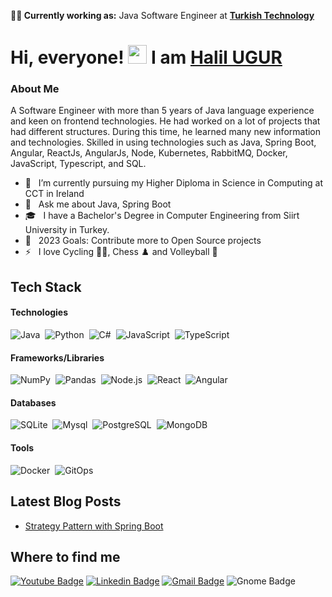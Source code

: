 **🧑‍💼 Currently working as:** Java Software Engineer at <a href="https://turkishtechnology.com/" target="_blank"><b>Turkish Technology</b></a>

# Hi, everyone! <img src="https://raw.githubusercontent.com/MartinHeinz/MartinHeinz/master/wave.gif" width="30px"> I am [Halil UGUR](https://halilugur.github.io/)

### About Me 
A Software Engineer with more than 5 years of Java language experience and keen on frontend technologies. He had worked on a lot of projects that had different structures. During this time, he learned many new information and technologies. Skilled in using technologies such as Java, Spring Boot, Angular, ReactJs, AngularJs, Node, Kubernetes, RabbitMQ, Docker, JavaScript, Typescript, and SQL.
- 🔭 &nbsp; I’m currently pursuing my Higher Diploma in Science in Computing at CCT in Ireland
- 💬 &nbsp; Ask me about Java, Spring Boot
- 🎓 &nbsp; I have a Bachelor's Degree in Computer Engineering from Siirt University in Turkey.
- 🥅 &nbsp; 2023 Goals: Contribute more to Open Source projects
- ⚡ &nbsp; I love Cycling 🚴‍♂️, Chess ♟️ and Volleyball 🏐

## Tech Stack
#### Technologies
![Java](https://img.shields.io/badge/-Java-05122A?style=flat&logo=openJDK)&nbsp;
![Python](https://img.shields.io/badge/-Python-05122A?style=flat&logo=python)&nbsp;
![C#](https://img.shields.io/badge/-C%23-05122A?style=flat&logo=csharp)&nbsp;
![JavaScript](https://img.shields.io/badge/-JavaScript-05122A?style=flat&logo=javascript)&nbsp;
![TypeScript](https://img.shields.io/badge/-TypeScript-05122A?style=flat&logo=typescript)&nbsp;


#### Frameworks/Libraries
![NumPy](https://img.shields.io/badge/-NumPy-05122A?style=flat&logo=NumPy)&nbsp;
![Pandas](https://img.shields.io/badge/-Pandas-05122A?style=flat&logo=Pandas)&nbsp;
![Node.js](https://img.shields.io/badge/-Node.js-05122A?style=flat&logo=Node.js)&nbsp;
![React](https://img.shields.io/badge/-React-05122A?style=flat&logo=React)&nbsp;
![Angular](https://img.shields.io/badge/-Angular-05122A?style=flat&logo=Angular)&nbsp;

#### Databases
![SQLite](https://img.shields.io/badge/-SQLite-05122A?style=flat&logo=SQLite)&nbsp;
![Mysql](https://img.shields.io/badge/-Mysql-05122A?style=flat&logo=Mysql)&nbsp;
![PostgreSQL](https://img.shields.io/badge/-PostgreSQL-05122A?style=flat&logo=PostgreSQL)&nbsp;
![MongoDB](https://img.shields.io/badge/-MongoDB-05122A?style=flat&logo=MongoDB)&nbsp;

#### Tools
![Docker](https://img.shields.io/badge/-Docker-05122A?style=flat&logo=Docker)&nbsp;
![GitOps](https://img.shields.io/badge/-GitOps-05122A?style=flat&logo=gitlab)&nbsp;


## Latest Blog Posts
<!-- BLOG-POST-LIST:START -->
- [Strategy Pattern with Spring Boot](https://medium.com/@halilugur/strategy-pattern-with-spring-boot-4704218c65ed)
<!-- BLOG-POST-LIST:END -->

## Where to find me
[![Youtube Badge](https://img.shields.io/badge/-Halil%20U%C4%9EUR-red?style=flat-square&labelColor=red&logo=youtube&logoColor=white&link=https://www.youtube.com/channel/UC8Z8vYrT3MUxTs5GgPM2ZoA)](https://www.youtube.com/channel/UC8Z8vYrT3MUxTs5GgPM2ZoA) [![Linkedin Badge](https://img.shields.io/badge/-halilugur-blue?style=flat-square&logo=Linkedin&logoColor=white&link=https://www.linkedin.com/in/halilugur/)](https://www.linkedin.com/in/halilugur/) 
[![Gmail Badge](https://img.shields.io/badge/-mr.halilugur@gmail.com-c14438?style=flat-square&logo=Gmail&logoColor=white&link=mailto:mr.halilugur@gmail.com)](mailto:mr.halilugur@gmail.com) ![Gnome Badge](https://img.shields.io/badge/-Halil%20U%C4%9EUR-black?style=flat-square&labelColor=black&logo=gnome&logoColor=white&link=https://www.ugurhalil.com)
